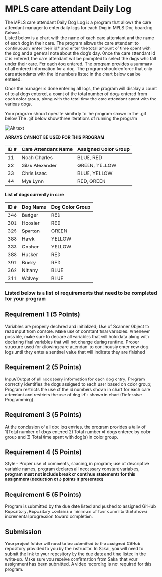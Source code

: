 #  MPLS care attendant Daily Log

The MPLS care attendant Daily Dog Log is a program that allows the care attendant manager to  enter daily logs for each Dog in MPLS Dog boarding School.  
Listed below is a chart with the name of each care attendant and the name of each dog in their care.  The program allows the care attendant to continuously 
enter their id# and enter the total amount of time spent with the dog and a general note about the dog's day. Once the care attendant id # is entered, the care attendant
will be prompted to select the dogs who fall under their care.  For each dog entered, The program provides a summary of all entered information for a dog. The program should enforce that only care attendants with the id numbers listed in the chart below can be entered.    

Once the manager is done entering all logs, the program will display a count of total dogs entered, a count of the total number of dogs entered from each 
color group, along with the total time the care attendant spent with the various dogs. 

Your program should operate similarly to the program shown in the .gif below
The .gif below show three iterations of running the program

![Alt text](https://instructorc.github.io/site/slides/java/images/structures/rendered_output_prog3.gif "Program 3 Execution Example")

**ARRAYS CANNOT BE USED FOR THIS PROGRAM**

| ID # | Care Attendant Name | Assigned Color Group                                        |
|------|---------------------|------------------------------------------------------|
| 11   | Noah Charles        |  BLUE, RED     |
| 22   | Silas Alexander     |  GREEN, YELLOW |
| 33   | Chris Isaac        |  BLUE, YELLOW |                               
| 44   | Mya Lynn            |  RED, GREEN    |


#### List of dogs currently in care
| ID # | Dog Name | Dog Color Group                                         |
|------|---------------------|------------------------------------------------------|
| 348   | Badger    | RED      |
| 301   | Hoosier   | RED      |
| 325   | Spartan   | GREEN    |
| 388   | Hawk      | YELLOW   |
| 333   | Gopher    | YELLOW   |
| 388   | Husker    | RED      |
| 391   | Bucky     | RED      |
| 362   | Nittany   | BLUE     |
| 311   | Wolvey    | BLUE     |



### Listed below is a list of requirements that need to be completed for your program

## Requirement 1 (5 Points)
Variables are properly declared and initialized; Use of Scanner Object to read input from console. Make use of constant final variables. 
Whenever possible, make sure to declare all variables that will hold data along with declaring final variables that will not change during runtime.
Proper structure used for allowing care attendant to continously enter new dog logs until they enter a sentinel value that will indicate they are finished

## Requirement 2 (5 Points)
Input/Output of all necessary information for each dog entry; Program correctly identifies the dogs assigned to each user based on color group; Program restricts the use of the id numbers shown in chart for each care attendant and restricts the use of dog id's shown in chart (Defensive Programming).

## Requirement 3 (5 Points)
At the conclusion of all dog log entries, the program provides a tally of 1)Total number of dogs entered 2) Total number of dogs entered by color group and 3) Total time spent with dog(s) in color group.

## Requirement 4 (5 Points)
Style - Proper use of comments, spacing, in program; use of descriptive variable names, program declares all necessary constant variables, **program must not include break or continue statements for this assignment (deduction of 3 points if presented)**

## Requirement 5 (5 Points)
Program is submitted by the due date listed and pushed to assigned GitHub Repository; Repository contains a minimum of four commits that shows incremental progression toward completion.


## Submission
Your project folder will need to be submitted to the assigned GitHub repository provided to you by the instructor. In Sakai, you will need to submit the link to your repository by the due date and time listed in the write-up. Make sure you receive confirmation from Sakai that your assignment has been submitted.  A video recording is not required for this program.




